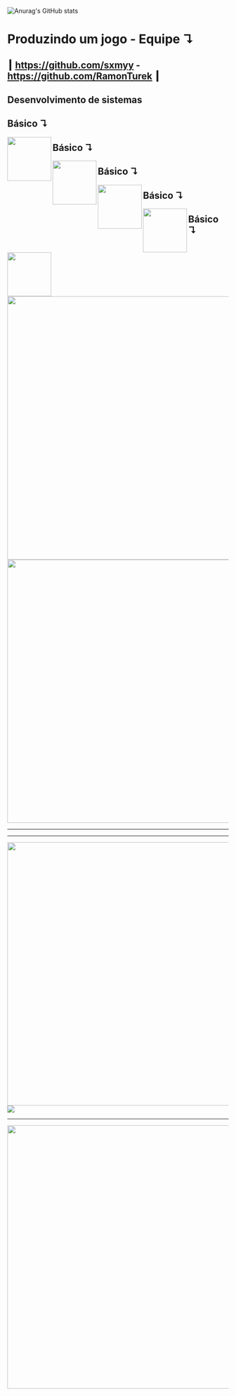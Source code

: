 ![Anurag's GitHub stats](https://github-readme-stats.vercel.app/api?username=tch0la&show_icons=true&theme=transparent)
# Produzindo um jogo - Equipe ↴
   ## ┃ https://github.com/sxmyy - https://github.com/RamonTurek ┃
## Desenvolvimento de sistemas
##  Básico  ↴
  <img src="https://cdn.jsdelivr.net/gh/devicons/devicon/icons/unrealengine/unrealengine-original.svg" width="100px" height="100px" align="left" />

## Básico  ↴    
  <img src="https://cdn.jsdelivr.net/gh/devicons/devicon/icons/html5/html5-plain.svg" width="100px" height="100px" align="left" />

## Básico  ↴   
  <img src="https://cdn.jsdelivr.net/gh/devicons/devicon/icons/photoshop/photoshop-line.svg" width="100px" height="100px" align="left"  />

## Básico  ↴
   <img src="https://cdn.jsdelivr.net/gh/devicons/devicon/icons/css3/css3-plain.svg" width="100px" height="100px" align="left" />

## Básico  ↴
   <img src="https://cdn.jsdelivr.net/gh/devicons/devicon/icons/javascript/javascript-plain.svg" width="100px" height="100px" align="left" />
   <div align="left"> <img src="C:\Users\JoaoV\OneDrive\Área_de_Trabalho\linha_reta.png" width="600px" /> </div>
   <div align="left"> <img src="C:\Users\JoaoV\OneDrive\Área_de_Trabalho\linha_reta.png" width="600px" /> </div>
   <hr>
   <hr>
   <div align="left"> <img src="C:\Users\JoaoV\OneDrive\Área_de_Trabalho\linha_reta.png" width="600px" /> </div>
   <img src="https://static.wikia.nocookie.net/infinitas-guerras/images/d/d8/68519967-guts-wallpapers.jpg/revision/latest?cb=20161106144319&path-prefix=pt-br" />
   <hr>
   <div align="left"> <img src="C:\Users\JoaoV\OneDrive\Área_de_Trabalho\linha_reta.png" width="600px" /> </div>
   
